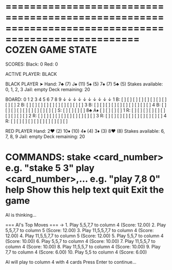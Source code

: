 ====================================================================================================
                                  COZEN GAME STATE
====================================================================================================

SCORES:
Black: 0   Red: 0

ACTIVE PLAYER:  BLACK

 BLACK PLAYER
➤ Hand: 7♣ (7) J♠ (11) 5♠ (5) 7♠ (7) 5♣ (5)
  Stakes available: 0, 1, 2, 3
  Jail: empty
  Deck remaining: 20

BOARD:
       0   1   2   3   4   5   6   7   8   9
       ↓   ↓   ↓   ↓   ↓   ↓   ↓   ↓   ↓   ↓
 1 B: [ ] [ ] [ ] [ ] [ ] [ ] [ ] [ ] [ ] [ ]
 2 B: [ ] [ ] [ ] [ ] [ ] [ ] [ ] [ ] [ ] [ ]
 3 B: [ ] [ ] [ ] [ ] [ ] [ ] [ ] [ ] [ ] [ ]
 4 B: [ ] [ ] [ ] [ ] [ ] [ ] [ ] [ ] [ ] [ ]
S:    [ ] [ ] [ ] [ ] 8♣  A♦ [ ] [ ] [ ] [ ]
 1 R: [ ] [ ] [ ] [ ] [ ] [ ] [ ] [ ] [ ] [ ]
 2 R: [ ] [ ] [ ] [ ] [ ] [ ] [ ] [ ] [ ] [ ]
 3 R: [ ] [ ] [ ] [ ] [ ] [ ] [ ] [ ] [ ] [ ]
 4 R: [ ] [ ] [ ] [ ] [ ] [ ] [ ] [ ] [ ] [ ]

 RED PLAYER
  Hand: 2♥ (2) 10♦ (10) 4♦ (4) 3♦ (3) 8♥ (8)
  Stakes available: 6, 7, 8, 9
  Jail: empty
  Deck remaining: 20

COMMANDS:
  stake <card_number> <column>     e.g. "stake 5 3"
  play <card_number>,... <column>  e.g. "play 7,8 0"
  help                             Show this help text
  quit                             Exit the game
====================================================================================================
AI is thinking...

=== AI's Top Moves ===
→ 1. Play 5,5,7,7 to column 4 (Score: 12.00)
  2. Play 5,5,7,7 to column 5 (Score: 12.00)
  3. Play 11,5,5,7,7 to column 4 (Score: 12.00)
  4. Play 11,5,5,7,7 to column 5 (Score: 12.00)
  5. Play 5,5,7 to column 4 (Score: 10.00)
  6. Play 5,5,7 to column 4 (Score: 10.00)
  7. Play 11,5,5,7 to column 4 (Score: 10.00)
  8. Play 11,5,5,7 to column 4 (Score: 10.00)
  9. Play 7,7 to column 4 (Score: 6.00)
  10. Play 5,5 to column 4 (Score: 6.00)

AI will play to column 4 with 4 cards
Press Enter to continue...
